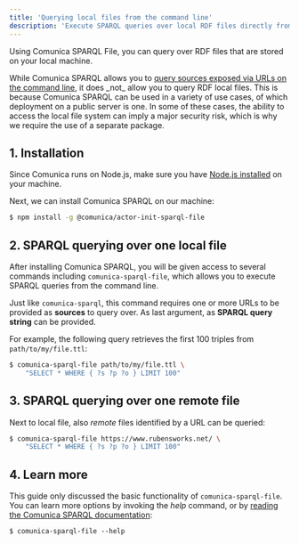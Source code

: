 ```yaml
---
title: 'Querying local files from the command line'
description: 'Execute SPARQL queries over local RDF files directly from the command line.'
---
```


Using Comunica SPARQL File, you can query over RDF files that are stored on your local machine.

<div class="note">
While Comunica SPARQL allows you to <a href="/docs/query/getting_started/query_cli/">query sources exposed via URLs on the command line</a>,
it does _not_ allow you to query RDF local files.
This is because Comunica SPARQL can be used in a variety of use cases, of which deployment on a public server is one.
In some of these cases, the ability to access the local file system can imply a major security risk,
which is why we require the use of a separate package. 
</div>

## 1. Installation

Since Comunica runs on Node.js, make sure you have [Node.js installed](https://nodejs.org/en/) on your machine.

Next, we can install Comunica SPARQL on our machine:
```bash
$ npm install -g @comunica/actor-init-sparql-file
```

## 2. SPARQL querying over one local file

After installing Comunica SPARQL, you will be given access to several commands including `comunica-sparql-file`,
which allows you to execute SPARQL queries from the command line.

Just like `comunica-sparql`, this command requires one or more URLs to be provided as **sources** to query over.
As last argument, as **SPARQL query string** can be provided.

For example, the following query retrieves the first 100 triples from `path/to/my/file.ttl`:
```bash
$ comunica-sparql-file path/to/my/file.ttl \
    "SELECT * WHERE { ?s ?p ?o } LIMIT 100"
```

## 3. SPARQL querying over one remote file

Next to local file, also _remote_ files identified by a URL can be queried:
```bash
$ comunica-sparql-file https://www.rubensworks.net/ \
    "SELECT * WHERE { ?s ?p ?o } LIMIT 100"
```

## 4. Learn more

This guide only discussed the basic functionality of `comunica-sparql-file`.
You can learn more options by invoking the _help_ command, or by [reading the Comunica SPARQL documentation](/docs/query/getting_started/query_cli/):
```text
$ comunica-sparql-file --help
```
